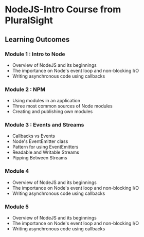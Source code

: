 # NodeJS-Intro Course from PluralSight

## Learning Outcomes

### Module 1 : Intro to Node
- Overview of NodeJS and its beginnings
- The importance on Node's event loop and non-blocking I/O
- Writing asynchronous code using callbacks

### Module 2 : NPM
- Using modules in an application
- Three most common sources of Node modules
- Creating and publishing own modules

### Module 3 : Events and Streams
- Callbacks vs Events
- Node's EventEmitter class
- Pattern for using EventEmitters
- Readable and Writable Streams
- Pipping Between Streams

### Module 4
- Overview of NodeJS and its beginnings
- The importance on Node's event loop and non-blocking I/O
- Writing asynchronous code using callbacks

### Module 5
- Overview of NodeJS and its beginnings
- The importance on Node's event loop and non-blocking I/O
- Writing asynchronous code using callbacks


<!-- This Course is Presented by Paul O'Fallon -->